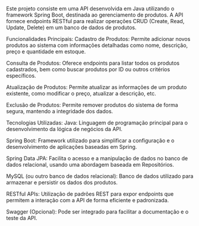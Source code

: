 Este projeto consiste em uma API desenvolvida em Java utilizando o framework Spring Boot, destinada ao gerenciamento de produtos. A API fornece endpoints RESTful para realizar operações CRUD (Create, Read, Update, Delete) em um banco de dados de produtos.

Funcionalidades Principais:
Cadastro de Produtos: Permite adicionar novos produtos ao sistema com informações detalhadas como nome, descrição, preço e quantidade em estoque.

Consulta de Produtos: Oferece endpoints para listar todos os produtos cadastrados, bem como buscar produtos por ID ou outros critérios específicos.

Atualização de Produtos: Permite atualizar as informações de um produto existente, como modificar o preço, atualizar a descrição, etc.

Exclusão de Produtos: Permite remover produtos do sistema de forma segura, mantendo a integridade dos dados.

Tecnologias Utilizadas:
Java: Linguagem de programação principal para o desenvolvimento da lógica de negócios da API.

Spring Boot: Framework utilizado para simplificar a configuração e o desenvolvimento de aplicações baseadas em Spring.

Spring Data JPA: Facilita o acesso e a manipulação de dados no banco de dados relacional, usando uma abordagem baseada em Repositórios.

MySQL (ou outro banco de dados relacional): Banco de dados utilizado para armazenar e persistir os dados dos produtos.

RESTful APIs: Utilização de padrões REST para expor endpoints que permitem a interação com a API de forma eficiente e padronizada.

Swagger (Opcional): Pode ser integrado para facilitar a documentação e o teste da API.
